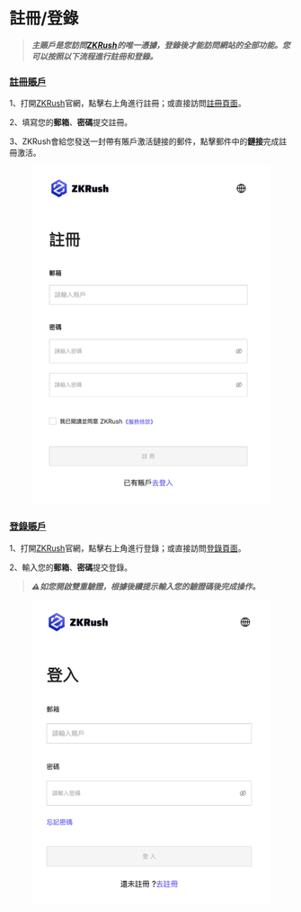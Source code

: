 # 註冊/登錄



> _**主賬戶是您訪問**_[_**ZKRush**_](https://pool.zkrush.com/)_**的唯一憑據，登錄後才能訪問網站的全部功能。您可以按照以下流程進行註冊和登錄。**_

### [註冊賬戶](zhu-ce-deng-lu.md#zhu-ce-zhang-hu) <a href="#zhu-ce-zhang-hu" id="zhu-ce-zhang-hu"></a>

1、打開[ZKRush](https://pool.zkrush.com/)官網，點擊右上角進行註冊；或直接訪問[註冊頁面](https://pool.zkrush.com/signUp)。

2、填寫您的**郵箱**、**密碼**提交註冊。

3、ZKRush會給您發送一封帶有賬戶激活鏈接的郵件，點擊郵件中的**鏈接**完成註冊激活。

<figure><img src="../../.gitbook/assets/image (17).png" alt=""><figcaption></figcaption></figure>

### [登錄賬戶](zhu-ce-deng-lu.md#deng-lu-zhang-hu) <a href="#deng-lu-zhang-hu" id="deng-lu-zhang-hu"></a>

1、打開[ZKRush](https://pool.zkrush.com/)官網，點擊右上角進行登錄；或直接訪問[登錄頁面](https://pool.zkrush.com/login)。

2、輸入您的**郵箱**、**密碼**提交登錄。

> _**⚠️如您開啟雙重驗證，根據後續提示輸入您的驗證碼後完成操作。**_

<figure><img src="../../.gitbook/assets/image (18).png" alt=""><figcaption></figcaption></figure>

